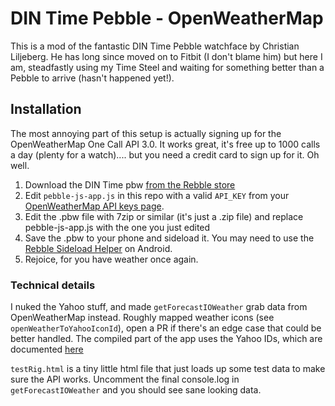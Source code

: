 # DIN Time Pebble - OpenWeatherMap

This is a mod of the fantastic DIN Time Pebble watchface by Christian Liljeberg.
He has long since moved on to Fitbit (I don't blame him) but here I am,
steadfastly using my Time Steel and waiting for something better than a Pebble
to arrive (hasn't happened yet!).

## Installation

The most annoying part of this setup is actually signing up for the
OpenWeatherMap One Call API 3.0. It works great, it's free up to 1000 calls a
day (plenty for a watch).... but you need a credit card to sign up for it. Oh
well.

1. Download the DIN Time pbw [from the Rebble store](https://apps.rebble.io/en_US/application/54f9cb9ecf945829e8000048?dev_settings=true&native=false)
2. Edit `pebble-js-app.js` in this repo with a valid `API_KEY` from your
   [OpenWeatherMap API keys page](https://home.openweathermap.org/api_keys).
3. Edit the .pbw file with 7zip or similar (it's just a .zip file) and replace
   pebble-js-app.js with the one you just edited
4. Save the .pbw to your phone and sideload it. You may need to use the
   [Rebble Sideload Helper](https://play.google.com/store/apps/details?id=io.rebble.charon)
   on Android.
5. Rejoice, for you have weather once again.

### Technical details

I nuked the Yahoo stuff, and made `getForecastIOWeather` grab data from
OpenWeatherMap instead. Roughly mapped weather icons (see
`openWeatherToYahooIconId`), open a PR if there's an edge case that could be
better handled. The compiled part of the app uses the Yahoo IDs, which are
documented [here](https://gist.github.com/bzerangue/805520)

`testRig.html` is a tiny little html file that just loads up some test data to
make sure the API works. Uncomment the final console.log in
`getForecastIOWeather` and you should see sane looking data.
